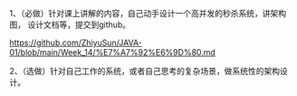 1、（必做）针对课上讲解的内容，自己动手设计一个高并发的秒杀系统，讲架构图，
设计文档等，提交到github。

https://github.com/ZhiyuSun/JAVA-01/blob/main/Week_14/%E7%A7%92%E6%9D%80.md


2、（选做）针对自己工作的系统，或者自己思考的复杂场景，做系统性的架构设计。


